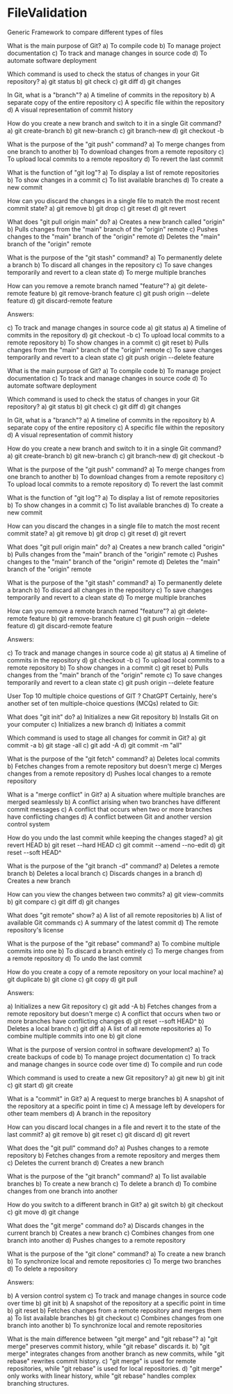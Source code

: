 # FileValidation
Generic Framework to compare different types of files

What is the main purpose of Git?
a) To compile code
b) To manage project documentation
c) To track and manage changes in source code
d) To automate software deployment

Which command is used to check the status of changes in your Git repository?
a) git status
b) git check
c) git diff
d) git changes

In Git, what is a "branch"?
a) A timeline of commits in the repository
b) A separate copy of the entire repository
c) A specific file within the repository
d) A visual representation of commit history

How do you create a new branch and switch to it in a single Git command?
a) git create-branch
b) git new-branch
c) git branch-new
d) git checkout -b

What is the purpose of the "git push" command?
a) To merge changes from one branch to another
b) To download changes from a remote repository
c) To upload local commits to a remote repository
d) To revert the last commit

What is the function of "git log"?
a) To display a list of remote repositories
b) To show changes in a commit
c) To list available branches
d) To create a new commit

How can you discard the changes in a single file to match the most recent commit state?
a) git remove
b) git drop
c) git reset
d) git revert

What does "git pull origin main" do?
a) Creates a new branch called "origin"
b) Pulls changes from the "main" branch of the "origin" remote
c) Pushes changes to the "main" branch of the "origin" remote
d) Deletes the "main" branch of the "origin" remote

What is the purpose of the "git stash" command?
a) To permanently delete a branch
b) To discard all changes in the repository
c) To save changes temporarily and revert to a clean state
d) To merge multiple branches

How can you remove a remote branch named "feature"?
a) git delete-remote feature
b) git remove-branch feature
c) git push origin --delete feature
d) git discard-remote feature

Answers:

c) To track and manage changes in source code
a) git status
a) A timeline of commits in the repository
d) git checkout -b
c) To upload local commits to a remote repository
b) To show changes in a commit
c) git reset
b) Pulls changes from the "main" branch of the "origin" remote
c) To save changes temporarily and revert to a clean state
c) git push origin --delete feature






What is the main purpose of Git?
a) To compile code
b) To manage project documentation
c) To track and manage changes in source code
d) To automate software deployment

Which command is used to check the status of changes in your Git repository?
a) git status
b) git check
c) git diff
d) git changes

In Git, what is a "branch"?
a) A timeline of commits in the repository
b) A separate copy of the entire repository
c) A specific file within the repository
d) A visual representation of commit history

How do you create a new branch and switch to it in a single Git command?
a) git create-branch
b) git new-branch
c) git branch-new
d) git checkout -b

What is the purpose of the "git push" command?
a) To merge changes from one branch to another
b) To download changes from a remote repository
c) To upload local commits to a remote repository
d) To revert the last commit

What is the function of "git log"?
a) To display a list of remote repositories
b) To show changes in a commit
c) To list available branches
d) To create a new commit

How can you discard the changes in a single file to match the most recent commit state?
a) git remove
b) git drop
c) git reset
d) git revert

What does "git pull origin main" do?
a) Creates a new branch called "origin"
b) Pulls changes from the "main" branch of the "origin" remote
c) Pushes changes to the "main" branch of the "origin" remote
d) Deletes the "main" branch of the "origin" remote

What is the purpose of the "git stash" command?
a) To permanently delete a branch
b) To discard all changes in the repository
c) To save changes temporarily and revert to a clean state
d) To merge multiple branches

How can you remove a remote branch named "feature"?
a) git delete-remote feature
b) git remove-branch feature
c) git push origin --delete feature
d) git discard-remote feature

Answers:

c) To track and manage changes in source code
a) git status
a) A timeline of commits in the repository
d) git checkout -b
c) To upload local commits to a remote repository
b) To show changes in a commit
c) git reset
b) Pulls changes from the "main" branch of the "origin" remote
c) To save changes temporarily and revert to a clean state
c) git push origin --delete feature



User
Top 10 multiple choice questions of GIT ?
ChatGPT
Certainly, here's another set of ten multiple-choice questions (MCQs) related to Git:

What does "git init" do?
a) Initializes a new Git repository
b) Installs Git on your computer
c) Initializes a new branch
d) Initiates a commit

Which command is used to stage all changes for commit in Git?
a) git commit -a
b) git stage -all
c) git add -A
d) git commit -m "all"

What is the purpose of the "git fetch" command?
a) Deletes local commits
b) Fetches changes from a remote repository but doesn't merge
c) Merges changes from a remote repository
d) Pushes local changes to a remote repository

What is a "merge conflict" in Git?
a) A situation where multiple branches are merged seamlessly
b) A conflict arising when two branches have different commit messages
c) A conflict that occurs when two or more branches have conflicting changes
d) A conflict between Git and another version control system

How do you undo the last commit while keeping the changes staged?
a) git revert HEAD
b) git reset --hard HEAD
c) git commit --amend --no-edit
d) git reset --soft HEAD^

What is the purpose of the "git branch -d" command?
a) Deletes a remote branch
b) Deletes a local branch
c) Discards changes in a branch
d) Creates a new branch

How can you view the changes between two commits?
a) git view-commits
b) git compare
c) git diff
d) git changes

What does "git remote" show?
a) A list of all remote repositories
b) A list of available Git commands
c) A summary of the latest commit
d) The remote repository's license

What is the purpose of the "git rebase" command?
a) To combine multiple commits into one
b) To discard a branch entirely
c) To merge changes from a remote repository
d) To undo the last commit

How do you create a copy of a remote repository on your local machine?
a) git duplicate
b) git clone
c) git copy
d) git pull

Answers:

a) Initializes a new Git repository
c) git add -A
b) Fetches changes from a remote repository but doesn't merge
c) A conflict that occurs when two or more branches have conflicting changes
d) git reset --soft HEAD^
b) Deletes a local branch
c) git diff
a) A list of all remote repositories
a) To combine multiple commits into one
b) git clone



What is the purpose of version control in software development?
a) To create backups of code
b) To manage project documentation
c) To track and manage changes in source code over time
d) To compile and run code

Which command is used to create a new Git repository?
a) git new
b) git init
c) git start
d) git create

What is a "commit" in Git?
a) A request to merge branches
b) A snapshot of the repository at a specific point in time
c) A message left by developers for other team members
d) A branch in the repository

How can you discard local changes in a file and revert it to the state of the last commit?
a) git remove
b) git reset
c) git discard
d) git revert

What does the "git pull" command do?
a) Pushes changes to a remote repository
b) Fetches changes from a remote repository and merges them
c) Deletes the current branch
d) Creates a new branch

What is the purpose of the "git branch" command?
a) To list available branches
b) To create a new branch
c) To delete a branch
d) To combine changes from one branch into another

How do you switch to a different branch in Git?
a) git switch
b) git checkout
c) git move
d) git change

What does the "git merge" command do?
a) Discards changes in the current branch
b) Creates a new branch
c) Combines changes from one branch into another
d) Pushes changes to a remote repository

What is the purpose of the "git clone" command?
a) To create a new branch
b) To synchronize local and remote repositories
c) To merge two branches
d) To delete a repository

Answers:

b) A version control system
c) To track and manage changes in source code over time
b) git init
b) A snapshot of the repository at a specific point in time
b) git reset
b) Fetches changes from a remote repository and merges them
a) To list available branches
b) git checkout
c) Combines changes from one branch into another
b) To synchronize local and remote repositories




What is the main difference between "git merge" and "git rebase"?
a) "git merge" preserves commit history, while "git rebase" discards it.
b) "git merge" integrates changes from another branch as new commits, while "git rebase" rewrites commit history.
c) "git merge" is used for remote repositories, while "git rebase" is used for local repositories.
d) "git merge" only works with linear history, while "git rebase" handles complex branching structures.
